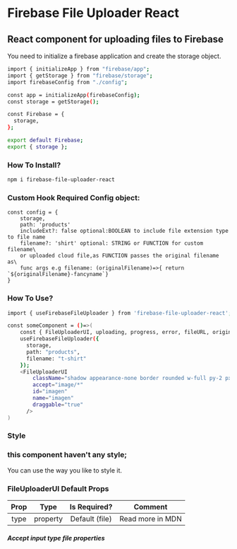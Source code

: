 # Firebase File Uploader React

## React component for uploading files to Firebase

You need to initialize a firebase application and create the storage object.

```bash
import { initializeApp } from "firebase/app";
import { getStorage } from "firebase/storage";
import firebaseConfig from "./config";

const app = initializeApp(firebaseConfig);
const storage = getStorage();

const Firebase = {
  storage,
};

export default Firebase;
export { storage };
```

### How To Install?

```bash
npm i firebase-file-uploader-react
```

### Custom Hook Required Config object:

```
const config = {
    storage,
    path: 'products'
    includeExt?: false optional:BOOLEAN to include file extension type to file name
    filename?: 'shirt' optional: STRING or FUNCTION for custom filename\
    or uploaded cloud file,as FUNCTION passes the original filename as\
    func args e.g filename: (originalFilename)=>{ return `${originalFilename}-fancyname`}
}
```

### How To Use?

```bash
import { useFirebaseFileUploader } from 'firebase-file-uploader-react';

const someComponent = ()=>(
    const { FileUploaderUI, uploading, progress, error, fileURL, originalFilename, inputElement } =
    useFirebaseFileUploader({
      storage,
      path: "products",
      filename: "t-shirt"
    });
    <FileUploaderUI
        className="shadow appearance-none border rounded w-full py-2 px-3 text-gray-700 leading-tight focus:outline-none focus:shadow-outline"
        accept="image/*"
        id="imagen"
        name="imagen"
        draggable="true"
      />
)
```

### Style

### this component haven't any style;

You can use the way you like to style it.

### FileUploaderUI Default Props

| Prop |   Type   |  Is Required?  | Comment          |
| :--: | :------: | :------------: | ---------------- |
| type | property | Default (file) | Read more in MDN |

##### Accept input type file properties
